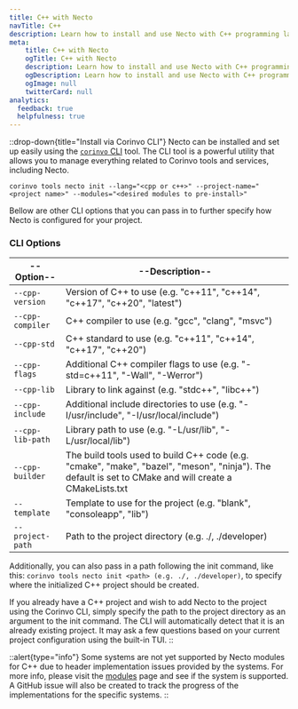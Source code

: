 ```yaml
---
title: C++ with Necto
navTitle: C++
description: Learn how to install and use Necto with C++ programming language.
meta: 
    title: C++ with Necto
    ogTitle: C++ with Necto
    description: Learn how to install and use Necto with C++ programming language.
    ogDescription: Learn how to install and use Necto with C++ programming language.
    ogImage: null
    twitterCard: null
analytics:
  feedback: true
  helpfulness: true
---
```


::drop-down{title="Install via Corinvo CLI"}
Necto can be installed and set up easily using the [`corinvo` CLI](https://cli.corinvo.dev) tool. The CLI tool is a powerful utility that allows you to manage everything related to Corinvo tools and services, including Necto.

```shellscript [terminal]
corinvo tools necto init --lang="<cpp or c++>" --project-name="<project name>" --modules="<desired modules to pre-install>"
```

Bellow are other CLI options that you can pass in to further specify how Necto is configured for your project.

### CLI Options
 
| --Option--          | --Description--                                                        |
| ----------------- | --------------------------------------------------------------------- |
| `--cpp-version` | Version of C++ to use (e.g. "c++11", "c++14", "c++17", "c++20", "latest")    |
| `--cpp-compiler` | C++ compiler to use (e.g. "gcc", "clang", "msvc")                  |
| `--cpp-std`     | C++ standard to use (e.g. "c++11", "c++14", "c++17", "c++20")      |
| `--cpp-flags`    | Additional C++ compiler flags to use (e.g. "-std=c++11", "-Wall", "-Werror") |
| `--cpp-lib`      | Library to link against (e.g. "stdc++", "libc++")                  |
| `--cpp-include`  | Additional include directories to use (e.g. "-I/usr/include", "-I/usr/local/include") |
| `--cpp-lib-path` | Library path to use (e.g. "-L/usr/lib", "-L/usr/local/lib")        |
| `--cpp-builder`  | The build tools used to build C++ code (e.g. "cmake", "make", "bazel", "meson", "ninja"). The default is set to CMake and will create a CMakeLists.txt |
| `--template`     | Template to use for the project (e.g. "blank", "consoleapp", "lib") |
| `--project-path`  | Path to the project directory (e.g. ./, ./developer)               |


Additionally, you can also pass in a path following the init command, like this: `corinvo tools necto init <path> (e.g. ./, ./developer)`, to specify where the initialized C++ project should be created.

If you already have a C++ project and wish to add Necto to the project using the Corinvo CLI, simply specify the path to the project directory as an argument to the init command. The CLI will automatically detect that it is an already existing project. It may ask a few questions based on your current project configuration using the built-in TUI.
::

::alert{type="info"}
Some systems are not yet supported by Necto modules for C++ due to header implementation issues provided by the systems. For more info, please visit the [modules](https://necto.dev/modules) page and see if the system is supported. A GitHub issue will also be created to track the progress of the implementations for the specific systems. 
::

